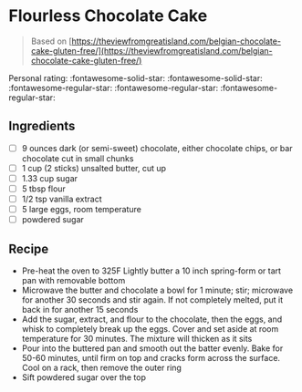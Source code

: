 <!-- Do not modify sections with "AUTO-*". They are updated by make.py -->

# Flourless Chocolate Cake

> Based on [https://theviewfromgreatisland.com/belgian-chocolate-cake-gluten-free/](https://theviewfromgreatisland.com/belgian-chocolate-cake-gluten-free/)

<!-- rating=2; (User can specify rating on scale of 1-5) -->
<!-- AUTO-UserRating -->
Personal rating: :fontawesome-solid-star: :fontawesome-solid-star: :fontawesome-regular-star: :fontawesome-regular-star: :fontawesome-regular-star:
<!-- /AUTO-UserRating -->

<!-- TODO: Capture image for Flourless Chocolate Cake -->

## Ingredients

* [ ] 9 ounces dark (or semi-sweet) chocolate, either chocolate chips, or bar chocolate cut in small chunks
* [ ] 1 cup (2 sticks) unsalted butter, cut up
* [ ] 1.33 cup sugar
* [ ] 5 tbsp flour
* [ ] 1/2 tsp vanilla extract
* [ ] 5 large eggs, room temperature
* [ ] powdered sugar

## Recipe

* Pre-heat the oven to 325F Lightly butter a 10 inch spring-form or tart pan with removable bottom
* Microwave the butter and chocolate a bowl for 1 minute; stir; microwave for another 30 seconds and stir again. If not completely melted, put it back in for another 15 seconds
* Add the sugar, extract, and flour to the chocolate, then the eggs, and whisk to completely break up the eggs. Cover and set aside at room temperature for 30 minutes. The mixture will thicken as it sits
* Pour into the buttered pan and smooth out the batter evenly. Bake for 50-60 minutes, until firm on top and cracks form across the surface. Cool on a rack, then remove the outer ring
* Sift powdered sugar over the top
